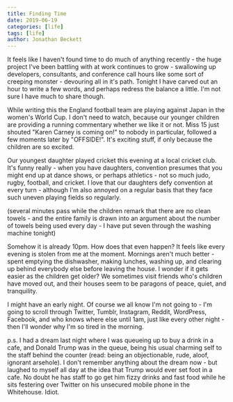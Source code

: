 ```yaml
---
title: Finding Time
date: 2019-06-19
categories: [life]
tags: [life]
author: Jonathan Beckett
---
```


It feels like I haven't found time to do much of anything recently - the huge project I've been battling with at work continues to grow - swallowing up developers, consultants, and conference call hours like some sort of creeping monster - devouring all in it's path. Tonight I have carved out an hour to write a few words, and perhaps redress the balance a little. I'm not sure I have much to share though.

While writing this the England football team are playing against Japan in the women's World Cup. I don't need to watch, because our younger children are providing a running commentary whether we like it or not. Miss 15 just shouted "Karen Carney is coming on!" to nobody in particular, followed a few moments later by "OFFSIDE!". It's exciting stuff, if only because the children are so excited.

Our youngest daughter played cricket this evening at a local cricket club. It's funny really - when you have daughters, convention presumes that you might end up at dance shows, or perhaps athletics - not so much judo, rugby, football, and cricket. I love that our daughters defy convention at every turn - although I'm also annoyed on a regular basis that they face such uneven playing fields so regularly.

(several minutes pass while the children remark that there are no clean towels - and the entire family is drawn into an argument about the number of towels being used every day - I have put seven through the washing machine tonight)

Somehow it is already 10pm. How does that even happen? It feels like every evening is stolen from me at the moment. Mornings aren't much better - spent emptying the dishwasher, making lunches, washing up, and clearing up behind everybody else before leaving the house. I wonder if it gets easier as the children get older? We sometimes visit friends who's children have moved out, and their houses seem to be paragons of peace, quiet, and tranquility.

I might have an early night. Of course we all know I'm not going to - I'm going to scroll through Twitter, Tumblr, Instagram, Reddit, WordPress, Facebook, and who knows where else until 1am, just like every other night - then I'll wonder why I'm so tired in the morning.

p.s. I had a dream last night where I was queueing up to buy a drink in a cafe, and Donald Trump was in the queue, being his usual charming self to the staff behind the counter (read: being an objectionable, rude, aloof, ignorant arsehole). I don't remember anything about the dream now - but laughed to myself all day at the idea that Trump would ever set foot in a cafe. No doubt he has staff to go get him fizzy drinks and fast food while he sits festering over Twitter on his unsecured mobile phone in the Whitehouse. Idiot.